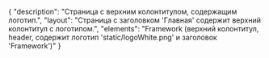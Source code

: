 {
"description": "Страница с верхним колонтитулом, содержащим логотип.",
"layout": "Страница с заголовком 'Главная' содержит верхний колонтитул с логотипом.",
"elements": "Framework (верхний колонтитул, header, содержит логотип 'static/logoWhite.png' и заголовок 'Framework')"
}